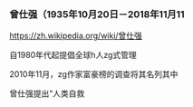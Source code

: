 ### 曾仕强（1935年10月20日－2018年11月11
https://zh.wikipedia.org/wiki/曾仕强

自1980年代起提倡全球h人zg式管理

2010年11月，zg作家富豪榜的调查将其名列其中

曾仕强提出“人类自救

